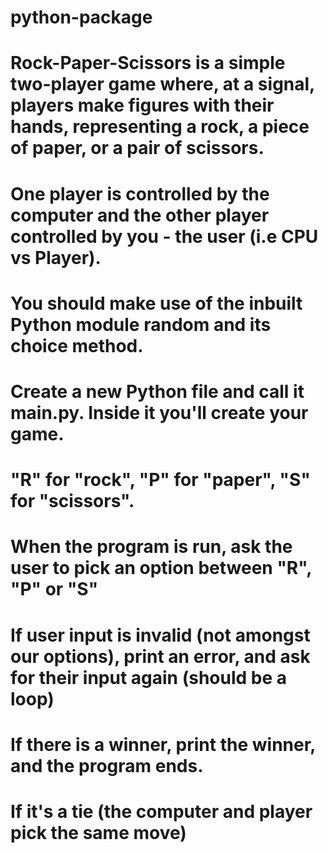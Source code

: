 # python-package
# Rock-Paper-Scissors is a simple two-player game where, at a signal, players make figures with their hands, representing a rock, a piece of paper, or a pair of scissors.
# One player is controlled by the computer and the other player controlled by you - the user (i.e CPU vs Player). 
# You should make use of the inbuilt Python module random and its choice method.
# Create a new Python file and call it main.py. Inside it you'll create your game.
# "R" for "rock", "P" for "paper", "S" for "scissors".
# When the program is run, ask the user to pick an option between "R", "P" or "S"
# If user input is invalid (not amongst our options), print an error, and ask for their input again (should be a loop)
# If there is a winner, print the winner, and the program ends.
# If it's a tie (the computer and player pick the same move)

